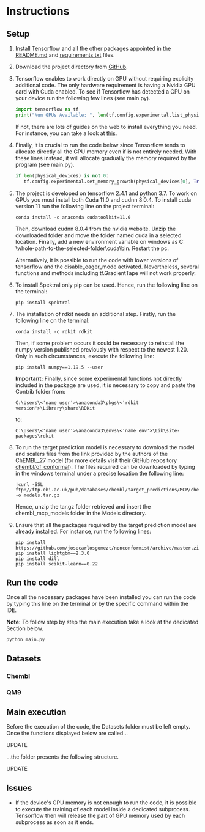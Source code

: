 # Instructions

## Setup

1. Install Tensorflow and all the other packages appointed in
   the [README.md](https://github.com/EdoardoGruppi/Graph_Based_Learning_For_Drug_Discovery/blob/main/README.md)
   and [requirements.txt](https://github.com/EdoardoGruppi/Graph_Based_Learning_For_Drug_Discovery/blob/main/requirements.txt)
   files.

2. Download the project directory
   from [GitHub](https://github.com/EdoardoGruppi/Graph_Based_Learning_For_Drug_Discovery).
3. Tensorflow enables to work directly on GPU without requiring explicity additional code. The only hardware requirement
   is having a Nvidia GPU card with Cuda enabled. To see if Tensorflow has detected a GPU on your device run the
   following few lines (see main.py).

   ```python
   import tensorflow as tf
   print("Num GPUs Available: ", len(tf.config.experimental.list_physical_devices('GPU')))
   ```

   If not, there are lots of guides on the web to install everything you need. For instance, you can take a look at
   [this](https://deeplizard.com/learn/video/IubEtS2JAiY).

4. Finally, it is crucial to run the code below since Tensorflow tends to allocate directly all the GPU memory even if
   is not entirely needed. With these lines instead, it will allocate gradually the memory required by the program (see
   main.py).

   ```python
   if len(physical_devices) is not 0:
      tf.config.experimental.set_memory_growth(physical_devices[0], True)
   ```

5. The project is developed on tensorflow 2.4.1 and python 3.7. To work on GPUs you must install both Cuda 11.0 and
   cudnn 8.0.4. To install cuda version 11 run the following line on the project terminal:

   ```
   conda install -c anaconda cudatoolkit=11.0
   ```

   Then, download cudnn 8.0.4 from the nvidia website. Unzip the downloaded folder and move the folder named cuda in a
   selected location. Finally, add a new environment variable on windows as C:
   \whole-path-to-the-selected-folder\cuda\bin. Restart the pc.

   Alternatively, it is possible to run the code with lower versions of tensorflow and the disable_eager_mode activated.
   Nevertheless, several functions and methods including tf.GradientTape will not work properly.

6. To install Spektral only pip can be used. Hence, run the following line on the terminal:

   ```
   pip install spektral
   ```

7. The installation of rdkit needs an additional step. Firstly, run the following line on the terminal:

   ```
   conda install -c rdkit rdkit
   ```

   Then, if some problem occurs it could be necessary to reinstall the numpy version published previously with respect
   to the newest 1.20. Only in such circumstances, execute the following line:

   ```
   pip install numpy==1.19.5 --user
   ```

   **Important:** Finally, since some experimental functions not directly included in the package are used, it is
   necessary to copy and paste the Contrib folder from:

   ```
   C:\Users\<'name user'>\anaconda3\pkgs\<'rdkit version'>\Library\share\RDKit
   ```

   to:

   ```
   C:\Users\<'name user'>\anaconda3\envs\<'name env'>\Lib\site-packages\rdkit
   ```

8. To run the target prediction model is necessary to download the model and scalers files from the link provided by the authors of the ChEMBL_27 model (for more details visit their GitHub repository [chembl/of_conformal](https://github.com/chembl/of_conformal)). The files required can be downloaded by typing in the windows terminal under a precise location the following line:

   ```
   !curl -SSL ftp://ftp.ebi.ac.uk/pub/databases/chembl/target_predictions/MCP/chembl_27_mcp_models.tar.gz -o models.tar.gz
   ```

   Hence, unzip the tar.gz folder retrieved and insert the chembl_mcp_models folder in the Models directory.

9. Ensure that all the packages required by the target prediction model are already installed. For instance, run the following lines:
   ```
   pip install https://github.com/josecarlosgomezt/nonconformist/archive/master.zip
   pip install lightgbm==2.3.0
   pip install dill
   pip install scikit-learn==0.22
   ```

## Run the code

Once all the necessary packages have been installed you can run the code by typing this line on the terminal or by the
specific command within the IDE.

**Note:** To follow step by step the main execution take a look at the dedicated Section below.

```
python main.py
```

## Datasets

### Chembl

### QM9

## Main execution

Before the execution of the code, the Datasets folder must be left empty. Once the functions displayed below are
called...

UPDATE

...the folder presents the following structure.

UPDATE

## Issues

- If the device's GPU memory is not enough to run the code, it is possible to execute the training of each model inside
  a dedicated subprocess. Tensorflow then will release the part of GPU memory used by each subprocess as soon as it
  ends.
